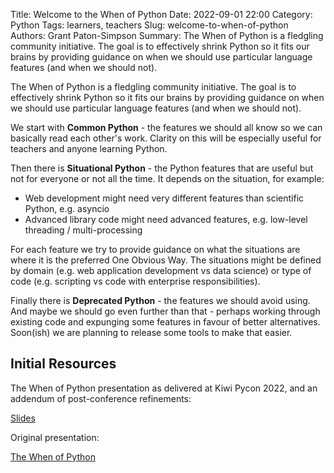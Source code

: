 Title: Welcome to the When of Python
Date: 2022-09-01 22:00
Category: Python
Tags: learners, teachers
Slug: welcome-to-when-of-python
Authors: Grant Paton-Simpson
Summary: The When of Python is a fledgling community initiative.
         The goal is to effectively shrink Python so it fits our brains
         by providing guidance on when we should use particular language features
         (and when we should not).

The When of Python is a fledgling community initiative.
The goal is to effectively shrink Python so it fits our brains
by providing guidance on when we should use particular language features
(and when we should not).

We start with **Common Python** - the features we should all know so we can basically read each other's work.
Clarity on this will be especially useful for teachers and anyone learning Python.

Then there is **Situational Python** - the Python features that are useful
but not for everyone or not all the time. It depends on the situation, for example:

  * Web development might need very different features than scientific Python, e.g. asyncio
  * Advanced library code might need advanced features, e.g. low-level threading / multi-processing

For each feature we try to provide guidance on
what the situations are where it is the preferred One Obvious Way.
The situations might be defined by domain (e.g. web application development vs data science)
or type of code (e.g. scripting vs code with enterprise responsibilities).

Finally there is **Deprecated Python** - the features we should avoid using.
And maybe we should go even further than that - perhaps working through existing code
and expunging some features in favour of better alternatives.
Soon(ish) we are planning to release some tools to make that easier.

Initial Resources
-----------------

The When of Python presentation as delivered at Kiwi Pycon 2022, and an addendum of post-conference refinements:

[Slides](https://when-of-python.github.io/kiwipycon2022)

Original presentation:

[The When of Python](https://www.youtube.com/watch?v=JnY5MEiqG44)
